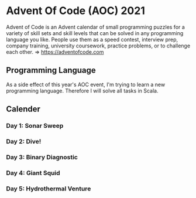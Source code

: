 # Advent Of Code (AOC) 2021
Advent of Code is an Advent calendar of small programming puzzles for a variety of skill sets and skill levels that can be solved in any programming language you like. People use them as a speed contest, interview prep, company training, university coursework, practice problems, or to challenge each other.
=> https://adventofcode.com

## Programming Language
As a side effect of this year's AOC event, I'm trying to learn a new programming language. Therefore I will solve all tasks in Scala.

## Calender
### Day 1: Sonar Sweep
### Day 2: Dive!
### Day 3: Binary Diagnostic
### Day 4: Giant Squid
### Day 5: Hydrothermal Venture